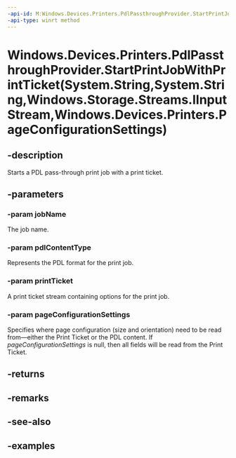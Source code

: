 ```yaml
---
-api-id: M:Windows.Devices.Printers.PdlPassthroughProvider.StartPrintJobWithPrintTicket(System.String,System.String,Windows.Storage.Streams.IInputStream,Windows.Devices.Printers.PageConfigurationSettings)
-api-type: winrt method
---
```


# Windows.Devices.Printers.PdlPassthroughProvider.StartPrintJobWithPrintTicket(System.String,System.String,Windows.Storage.Streams.IInputStream,Windows.Devices.Printers.PageConfigurationSettings)

<!--
public Windows.Devices.Printers.PdlPassthroughTarget StartPrintJobWithPrintTicket (string jobName, string pdlContentType, Windows.Storage.Streams.IInputStream printTicket, Windows.Devices.Printers.PageConfigurationSettings pageConfigurationSettings);
-->


## -description

Starts a PDL pass-through print job with a print ticket.

## -parameters

### -param jobName

The job name.

### -param pdlContentType

Represents the PDL format for the print job.

### -param printTicket

A print ticket stream containing options for the print job.

### -param pageConfigurationSettings

Specifies where page configuration (size and orientation) need to be read from&mdash;either the Print Ticket or the PDL content. If *pageConfigurationSettings* is null, then all fields will be read from the Print Ticket.

## -returns

## -remarks

## -see-also

## -examples
